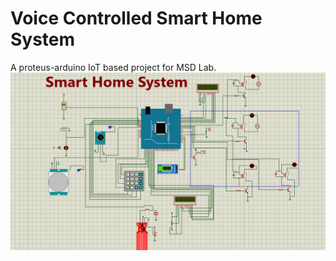 # Voice Controlled Smart Home System
A proteus-arduino IoT based project for MSD Lab.</br>
![Project](Project.png)
